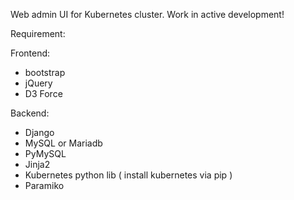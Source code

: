 Web admin UI for Kubernetes cluster. Work in active development!

Requirement:

Frontend:
  - bootstrap
  - jQuery
  - D3 Force

Backend:
  - Django
  - MySQL or Mariadb
  - PyMySQL
  - Jinja2
  - Kubernetes python lib ( install kubernetes via pip )
  - Paramiko

  
  

